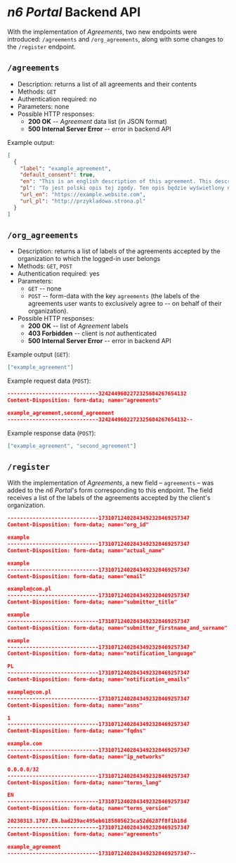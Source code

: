 # _n6 Portal_ Backend API

With the implementation of _Agreements_, two new endpoints were introduced: `/agreements` and `/org_agreements`, along with some changes to the `/register` endpoint.

## `/agreements`

- Description: returns a list of all agreements and their contents
- Methods: `GET`
- Authentication required: no
- Parameters: none
- Possible HTTP responses:
    - **200 OK** -- _Agreement_ data list (in JSON format)
    - **500 Internal Server Error** -- error in backend API

Example output:

```json
[
  {
    "label": "example_agreement",
    "default_consent": true,
    "en": "This is an english description of this agreement. This description will be shown on N6 Portal.",
    "pl": "To jest polski opis tej zgody. Ten opis będzie wyświetlony na Portalu N6.",
    "url_en": "https://example.website.com",
    "url_pl": "http://przykladowa.strona.pl"
  }
]
```

## `/org_agreements`

- Description: returns a list of labels of the agreements accepted by the organization to which the logged-in user belongs
- Methods: `GET`, `POST`
- Authentication required: yes
- Parameters:
    - `GET` -- none
    - `POST` -- form-data with the key `agreements` (the labels of the agreements user wants to exclusively agree to -- on behalf of their organization).
- Possible HTTP responses:
    - **200 OK** -- list of _Agreement_ labels
    - **403 Forbidden** -- client is _not_ authenticated
    - **500 Internal Server Error** -- error in backend API

Example output (`GET`):

```json
["example_agreement"]
```

Example request data (`POST`):

```json
-----------------------------3242449602272325684267654132
Content-Disposition: form-data; name="agreements"

example_agreement,second_agreement
-----------------------------3242449602272325684267654132--
```

Example response data (`POST`):

```json
["example_agreement", "second_agreement"]
```

## `/register`

With the implementation of _Agreements_, a new field – `agreements` – was added to the *n6 Portal*'s form corresponding to this endpoint. The field receives a list of the labels of the agreements accepted by the client's organization.

```json
-----------------------------17310712402843492328469257347
Content-Disposition: form-data; name="org_id"

example
-----------------------------17310712402843492328469257347
Content-Disposition: form-data; name="actual_name"

example
-----------------------------17310712402843492328469257347
Content-Disposition: form-data; name="email"

example@com.pl
-----------------------------17310712402843492328469257347
Content-Disposition: form-data; name="submitter_title"

example
-----------------------------17310712402843492328469257347
Content-Disposition: form-data; name="submitter_firstname_and_surname"

example
-----------------------------17310712402843492328469257347
Content-Disposition: form-data; name="notification_language"

PL
-----------------------------17310712402843492328469257347
Content-Disposition: form-data; name="notification_emails"

example@com.pl
-----------------------------17310712402843492328469257347
Content-Disposition: form-data; name="asns"

1
-----------------------------17310712402843492328469257347
Content-Disposition: form-data; name="fqdns"

example.com
-----------------------------17310712402843492328469257347
Content-Disposition: form-data; name="ip_networks"

0.0.0.0/32
-----------------------------17310712402843492328469257347
Content-Disposition: form-data; name="terms_lang"

EN
-----------------------------17310712402843492328469257347
Content-Disposition: form-data; name="terms_version"

20230313.1707.EN.bad239ac495eb6185805623ca52d6287f8f1b18d
-----------------------------17310712402843492328469257347
Content-Disposition: form-data; name="agreements"

example_agreement
-----------------------------17310712402843492328469257347--

```
